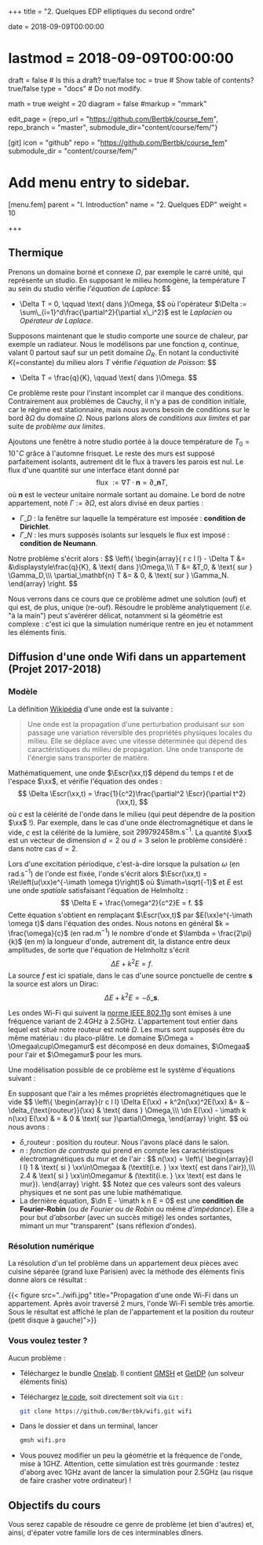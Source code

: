+++
title = "2. Quelques EDP elliptiques du second ordre"

date = 2018-09-09T00:00:00
# lastmod = 2018-09-09T00:00:00

draft = false  # Is this a draft? true/false
toc = true  # Show table of contents? true/false
type = "docs"  # Do not modify.

math = true
weight = 20
diagram = false
#markup = "mmark"

edit_page = {repo_url = "https://github.com/Bertbk/course_fem", repo_branch = "master", submodule_dir="content/course/fem/"}

[git]
  icon = "github"
  repo = "https://github.com/Bertbk/course_fem"
  submodule_dir = "content/course/fem/"


# Add menu entry to sidebar.
[menu.fem]
  parent = "I. Introduction"
  name = "2. Quelques EDP"
  weight = 10


+++

$\newcommand{\dn}{\partial\_{\mathbf{n}}}$
$\newcommand{\xx}{\mathbf{x}}$
$\newcommand{\Escr}{\mathscr{E}}$
$\newcommand{\Omegaa}{\Omega\_a}$
$\newcommand{\Omegamur}{\Omega\_{\text{mur}}}$


## Thermique

Prenons un domaine borné et connexe $\Omega$, par exemple le carré unité, qui représente un studio. En supposant le milieu homogène, la température $T$ au sein du studio vérifie *l'équation de Laplace*:
$$
- \Delta T = 0, \qquad \text{ dans }\Omega,
$$
où l'opérateur $\Delta := \sum\_{i=1}^d\frac{\partial^2}{\partial x\_i^2}$ est le *Laplacien* ou *Opérateur de Laplace*.

Supposons maintenant que le studio comporte une source de chaleur, par exemple un radiateur. Nous le modélisons par une fonction $q$, continue, valant $0$ partout sauf sur un petit domaine $\Omega_R$. En notant la conductivité $K$(=constante) du milieu alors $T$ vérifie *l'équation de Poisson*:
$$
- \Delta T = \frac{q}{K}, \qquad \text{ dans }\Omega.
$$

Ce problème reste pour l'instant incomplet car il manque des conditions. Contrairement aux problèmes de Cauchy, il n'y a pas de condition initiale, car le régime est stationnaire, mais nous avons besoin de conditions sur le bord $\partial\Omega$ du domaine $\Omega$. Nous parlons alors de *conditions aux limites* et par suite de *problème aux limites*. 

Ajoutons une fenêtre à notre studio portée à la douce température de $T_0 = 10^\circ C$ grâce à l'automne frisquet. Le reste des murs est supposé parfaitement isolants, autrement dit le flux à travers les parois est nul. Le flux d'une quantité sur une interface étant donné par
$$
 \text{flux }:= \nabla T \cdot \mathbf{n} = \partial\_\mathbf{n} T,
$$
où $\mathbf{n}$ est le vecteur unitaire normale sortant au domaine.  Le bord de notre appartement, noté $\Gamma :=\partial\Omega$, est alors divisé en deux parties :

- $\Gamma\_D$ : la fenêtre sur laquelle la température est imposée : **condition de Dirichlet**.
- $\Gamma\_N$ : les murs supposés isolants sur lesquels le flux est imposé : **condition de Neumann**.

Notre problème s'écrit alors :
$$
\left\\{
  \begin{array}{ r c l l}
    - \Delta T &= &\displaystyle\frac{q}{K}, & \text{ dans }\Omega,\\\\\\
    T  &=  &T\_0, & \text{ sur } \Gamma\_D,\\\\\\
  \partial\_\mathbf{n} T  &= & 0, & \text{ sur } \Gamma\_N.
  \end{array}
\right.
$$

Nous verrons dans ce cours que ce problème admet une solution (ouf) et qui est, de plus, unique (re-ouf). Résoudre le problème analytiquement (*i.e.* "à la main") peut s'avérérer délicat, notamment si la géométrie est complexe : c'est ici que la simulation numérique rentre en jeu et notamment les éléments finis. 



## Diffusion d'une onde Wifi dans un appartement (Projet 2017-2018)

### Modèle 

La définition [Wikipédia](https://fr.wikipedia.org/wiki/Onde) d'une onde est la suivante :

> Une onde est la propagation d'une perturbation produisant sur son passage une variation réversible des propriétés physiques locales du milieu. Elle se déplace avec une vitesse déterminée qui dépend des caractéristiques du milieu de propagation. Une onde transporte de l'énergie sans transporter de matière.

Mathématiquement, une onde $\Escr(\xx,t)$ dépend du temps $t$ et de l'espace $\xx$, et vérifie l'équation des ondes :
$$
\Delta \Escr(\xx,t) = \frac{1}{c^2}\frac{\partial^2 \Escr}{\partial t^2}(\xx,t),
$$
où $c$ est la célérité de l'onde dans le milieu (qui peut dépendre de la position $\xx$ !). Par exemple, dans le cas d'une onde électromagnétique et dans le vide, $c$ est la célérité de la lumière, soit $299792458\mathrm{m.s}^{-1}$. La quantité $\xx$ est un vecteur de dimension $d=2$ ou $d=3$ selon le problème considéré : dans notre cas $d=2$. 

Lors d'une excitation périodique, c'est-à-dire lorsque la pulsation $\omega$ (en $\mathrm{rad.s}^{-1}$) de l'onde est fixée, l'onde s'écrit alors $\Escr(\xx,t) = \Re\left(u(\xx)e^{-\imath \omega t}\right)$ où $\imath=\sqrt{-1}$ et $E$ est une onde *spatiale* satisfaisant l'équation de Helmholtz :
$$
\Delta E + \frac{\omega^2}{c^2}E = f.
$$
Cette équation s'obtient en remplaçant $\Escr(\xx,t)$ par $E(\xx)e^{-\imath \omega t}$ dans l'équation des ondes. Nous notons en général $k = \frac{\omega}{c}$ (en $\mathrm{rad.m}^{-1}$) le nombre d'onde et $\lambda = \frac{2\pi}{k}$ (en $\mathrm{m}$) la longueur d'onde, autrement dit, la distance entre deux amplitudes, de sorte que l'équation de Helmholtz s'écrit
$$
\Delta E + k^2E = f.
$$
La source $f$ est ici spatiale, dans le cas d'une source ponctuelle de centre $\mathbf{s}$ la source est alors un Dirac:
$$
\Delta E + k^2E = -\delta\_{\mathbf{s}}.
$$

Les ondes Wi-Fi  qui suivent la [norme IEEE 802.11g](https://fr.wikipedia.org/wiki/IEEE_802.11) sont émises à une fréquence variant de 2.4GHz à 2.5GHz. 
L'appartement tout entier dans lequel est situé notre routeur est noté $\Omega$. Les murs sont supposés être du même matériau : du placo-plâtre. Le domaine $\Omega = \Omegaa\cup\Omegamur$ est décomposé en deux domaines, $\Omegaa$ pour l'air et $\Omegamur$ pour les murs.

Une modélisation possible de ce problème est le système d'équations suivant :

En supposant que l'air a les mêmes propriétés électromagnétiques que le vide
$$
\left\\{
  \begin{array}{r c l l}
    \Delta E(\xx) + k^2n(\xx)^2E(\xx)  &= & -\delta\_{\text{routeur}}(\xx) & \text{ dans } \Omega,\\\\\\
    \dn E(\xx) - \imath k n(\xx) E(\xx) & = & 0 & \text{ sur }\partial\Omega,
  \end{array}
\right.
$$
où nous avons :

- $\delta\_{\text{routeur}}$ : position du routeur. Nous l'avons placé dans le salon.
- $n$ : *fonction de contraste* qui prend en compte les caractéristiques électromagnétiques du mur et de l'air :
$$
n(\xx) =
\left\\{
  \begin{array}{l l l}
    1 & \text{ si } \xx\in\Omegaa & (\textit{i.e. } \xx \text{ est dans l'air}),\\\\\\
    2.4 & \text{ si } \xx\in\Omegamur & (\textit{i.e. } \xx \text{ est dans le mur}).
  \end{array}
\right.
$$
Notez que ces valeurs sont des valeurs physiques et ne sont pas une lubie mathématique.
- La dernière équation, $\dn E - \imath k n E = 0$ est une **condition de Fourier-Robin** (ou *de Fourier* ou *de Robin* ou même *d'impédance*). Elle a pour but *d'absorber* (avec un succès mitigé) les ondes sortantes, mimant un mur "transparent" (sans réflexion d'ondes). 

### Résolution numérique

La résolution d'un tel problème dans un appartement deux pièces avec cuisine séparée (grand luxe Parisien) avec la méthode des éléments finis donne alors ce résultat :

{{< figure src="../wifi.jpg" title="Propagation d'une onde Wi-Fi dans un appartement. Après avoir traversé 2 murs, l'onde Wi-Fi semble très amortie. Sous le résultat est affiché le plan de l'appartement et la position du routeur (petit disque à gauche)">}}



### Vous voulez tester ?

Aucun problème :

- Téléchargez le bundle [Onelab](https://onelab.info). Il contient [GMSH](https://gmsh.info) et [GetDP](https://getdp.info) (un solveur éléments finis) 
- Téléchargez [le code](https://github.com/Bertbk/wifi), soit directement soit via `Git` :

    ```bash
    git clone https://github.com/Bertbk/wifi.git wifi
    ```
- Dans le dossier et dans un terminal, lancer

    ```bash
    gmsh wifi.pro
    ```
- Vous pouvez modifier un peu la géométrie et la fréquence de l'onde, mise à 1GHZ. Attention, cette simulation est très gourmande : testez d'aborg avec 1GHz avant de lancer la simulation pour 2.5GHz (au risque de faire crasher votre ordinateur) !

## Objectifs du cours

Vous serez capable de résoudre ce genre de problème (et bien d'autres) et, ainsi, d'épater votre famille lors de ces interminables dîners.